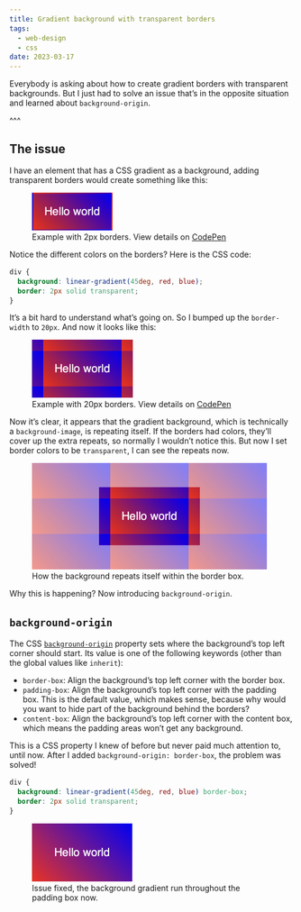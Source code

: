 ```yaml
---
title: Gradient background with transparent borders
tags:
  - web-design
  - css
date: 2023-03-17
---
```


Everybody is asking about how to create gradient borders with transparent backgrounds. But I just had to solve an issue that’s in the opposite situation and learned about `background-origin`.

^^^

## The issue

I have an element that has a CSS gradient as a background, adding transparent borders would create something like this:

<figure>
  <img src="./example-border-width-2px.jpg" width="143" height="67" alt="A square box with “Hello world” inside. The box has a red-to-blue gradient in the background, but its top and bottom borders also have similar gradients, and its left border is seemingly blue, and the right one is seemingly red.">
  <figcaption>
    Example with 2px borders. View details on <a href="https://codepen.io/marchbox/professor/gOdjpbJ">CodePen</a>
  </figcaption>
</figure>

Notice the different colors on the borders? Here is the CSS code:

```css
div {
  background: linear-gradient(45deg, red, blue);
  border: 2px solid transparent;
}
```

It’s a bit hard to understand what’s going on. So I bumped up the `border-width` to `20px`. And now it looks like this:

<figure>
  <img src="./example-border-width-20px.jpg" width="179" height="103" alt="A square box with “Hello world” inside. The box’s padding area has a red to blue gradient, its 4 borders (which are 20px thick) and the 4 corners all have similar gradients.">
  <figcaption>
    Example with 20px borders. View details on <a href="https://codepen.io/marchbox/professor/gOdjpbJ">CodePen</a>
  </figcaption>
</figure>

Now it’s clear, it appears that the gradient background, which is technically a `background-image`, is repeating itself. If the borders had colors, they’ll cover up the extra repeats, so normally I wouldn’t notice this. But now I set border colors to be `transparent`, I can see the repeats now.

<figure>
  <img src="./background-repeat.jpg" width="417" height="189" alt="A nine grid, the center box is the original square box that has “Hello world” inside, the other 8 boxes are illustrations of how the background is repeating into the border areas. Sorry, this image is hard to describe with words.">
  <figcaption>How the background repeats itself within the border box.</figcaption>
</figure>

Why this is happening? Now introducing `background-origin`.

## `background-origin`

The CSS [`background-origin`](http://developer.mozilla.org/en-US/docs/Web/CSS/background-origin) property sets where the background’s top left corner should start. Its value is one of the following keywords (other than the global values like `inherit`):

- `border-box`: Align the background’s top left corner with the border box.
- `padding-box`: Align the background’s top left corner with the padding box. This is the default value, which makes sense, because why would you want to hide part of the background behind the borders?
- `content-box`: Align the background’s top left corner with the content box, which means the padding areas won’t get any background.

This is a CSS property I knew of before but never paid much attention to, until now. After I added `background-origin: border-box`, the problem was solved!

```css
div {
  background: linear-gradient(45deg, red, blue) border-box;
  border: 2px solid transparent;
}
```

<figure>
  <img src="./background-origin-border-box.jpg" width="178" height="103" alt="A square box with “Hello world” inside. The box has a red-to-blue gradient in the background, and no more strange gradients on borders, or any visible borders at all.">
  <figcaption>Issue fixed, the background gradient run throughout the padding box now.</figcaption>
</figure>
